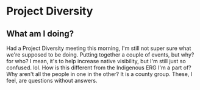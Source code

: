 # Project Diversity

## What am I doing?

Had a Project Diversity meeting this morning, I'm still not super sure what we're supposed to be doing. Putting together a couple of events, but why? for who? I mean, it's to help increase native visibility, but I'm still just so confused. lol. How is this different from the Indigenous ERG I'm a part of? Why aren't all the people in one in the other? It is a county group. These, I feel, are questions without answers.
